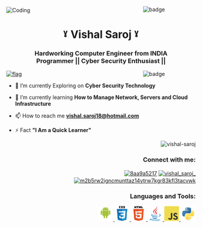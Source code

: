 <img align="center" alt="Coding" width="1000" src="https://media.licdn.com/dms/image/C4D16AQEPPngjCxvGNA/profile-displaybackgroundimage-shrink_350_1400/0/1628972882653?e=1695254400&v=beta&t=LTlByESuTEgMUa41WRivqln5K0VeNXXNiP-MFBkvA2Q">

<img align="right" alt="badge" width="140" src="https://images.credly.com/size/340x340/images/00634f82-b07f-4bbd-a6bb-53de397fc3a6/image.png">



<h1 align="center">ˠ Vishal Saroj ˠ</h1> 



<h3 align="center">Hardworking Computer Engineer from INDIA <br/> Programmer || Cyber Security Enthusiast ||</h3>

<img align="right" alt="badge" width="140" src="https://images.credly.com/size/340x340/images/44e2c252-5d19-4574-9646-005f7225bf53/image.png">

<a align="left" href="https://github.com/Vishal-Saroj"> 
  <img src="https://upload.wikimedia.org/wikipedia/commons/thumb/c/cb/Indian_flag_animation.gif/640px-Indian_flag_animation.gif" alt="flag" width="40" height="40"/>
</a> 





- 🔭 I’m currently Exploring on **Cyber Security Technology**

- 🌱 I’m currently learning **How to Manage Network, Servers and Cloud Infrastructure**

- 📫 How to reach me **vishal.saroj18@hotmail.com**

- ⚡ Fact **"I Am a Quick Learner"**

  <p align="right"> <img src="https://komarev.com/ghpvc/?username=vishal-saroj&label=Profile%20views&color=0e75b6&style=flat" alt="vishal-saroj"/> 
</p>

<h3 align="right">Connect with me:</h3>
<p align="right">
<a href="https://linkedin.com/in/vishal-saroj" target="_blank"><img align="center" src="https://raw.githubusercontent.com/rahuldkjain/github-profile-readme-generator/master/src/images/icons/Social/linked-in-alt.svg" alt="8aa9a5217" height="30" width="40" /></a>
<a href="https://instagram.com/vishal_saroj_" target="_blank"><img align="center" src="https://raw.githubusercontent.com/rahuldkjain/github-profile-readme-generator/master/src/images/icons/Social/instagram.svg" alt="vishal_saroj_" height="30" width="40" /></a>
<a href="https://auth.geeksforgeeks.org/user/m2b5rw2igncmunttaz14ytrw7kgr83kfl3tacvwk" target="_blank"><img align="center" src="https://raw.githubusercontent.com/rahuldkjain/github-profile-readme-generator/master/src/images/icons/Social/geeks-for-geeks.svg" alt="m2b5rw2igncmunttaz14ytrw7kgr83kfl3tacvwk" height="30" width="40" /></a>
</p>










<h3 align="right">Languages and Tools:</h3>
<p align="right"> 
    <a href="https://developer.android.com" target="_blank"> 
        <img src="https://raw.githubusercontent.com/devicons/devicon/master/icons/android/android-original-wordmark.svg" alt="android" width="40" height="40"/>
    </a> 
    <a href="https://www.w3schools.com/css/" target="_blank"> 
        <img src="https://raw.githubusercontent.com/devicons/devicon/master/icons/css3/css3-original-wordmark.svg" alt="css3" width="40" height="40"/> 
    </a> 
    <a href="https://www.w3.org/html/" target="_blank"> 
        <img src="https://raw.githubusercontent.com/devicons/devicon/master/icons/html5/html5-original-wordmark.svg" alt="html5" width="40" height="40"/> 
    </a> 
    <a href="https://www.java.com" target="_blank"> 
        <img src="https://raw.githubusercontent.com/devicons/devicon/master/icons/java/java-original.svg" alt="java" width="40" height="40"/> 
    </a> 
    <a href="https://developer.mozilla.org/en-US/docs/Web/JavaScript" target="_blank"> 
        <img src="https://raw.githubusercontent.com/devicons/devicon/master/icons/javascript/javascript-original.svg" alt="javascript" width="40" height="40"/> 
    </a> 
    <a href="https://www.python.org" target="_blank"> 
        <img src="https://raw.githubusercontent.com/devicons/devicon/master/icons/python/python-original.svg" alt="python" width="40" height="40"/> 
    </a> 
</p>




















